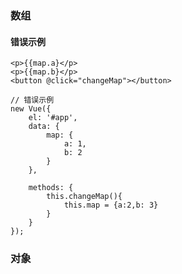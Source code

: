 ### 数组

#### 错误示例

```
<p>{{map.a}</p>
<p>{{map.b}</p>
<button @click="changeMap"></button>    
```

```
// 错误示例
new Vue({
    el: '#app',
    data: {
        map: {
            a: 1,
            b: 2
        }
    },
    
    methods: {
        this.changeMap(){
            this.map = {a:2,b: 3}
        }
    }
});
```







### 对象

```

```





### 



